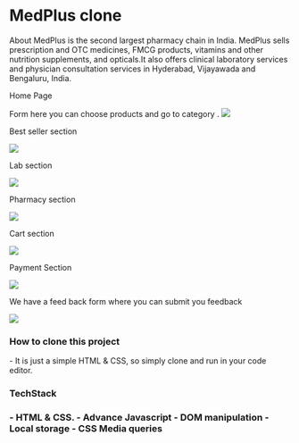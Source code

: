 # MedPlus clone
About
MedPlus is the second largest pharmacy chain in India. MedPlus sells prescription and OTC medicines, FMCG products, vitamins and other nutrition supplements, and opticals.It also offers clinical laboratory services and physician consultation services in Hyderabad, Vijayawada and Bengaluru, India.

<p>Home Page </p>
Form here you can choose products and go to category .
<img src= "https://miro.medium.com/max/700/1*dOFaCF7mpkKoKjzCT17tcQ.png" />

<p> Best seller section</p>
<img src = "https://user-images.githubusercontent.com/53556482/140514338-f1edcd05-b1f1-408e-aec8-39e1afe949d4.png" />
<!-- ![product](https://user-images.githubusercontent.com/53556482/140514338-f1edcd05-b1f1-408e-aec8-39e1afe949d4.png) -->

<p> Lab section</p>
<img src= "https://user-images.githubusercontent.com/53556482/140514867-03ae78f3-fee6-40f7-89e5-8b43f99f889c.png"/>
<!-- ![lab](https://user-images.githubusercontent.com/53556482/140514867-03ae78f3-fee6-40f7-89e5-8b43f99f889c.png) -->

<p>Pharmacy section</p>
<img src="https://user-images.githubusercontent.com/53556482/140514879-5ab13a84-54ff-47a9-90e5-43c880c8693d.png" />
<!-- ![phr](https://user-images.githubusercontent.com/53556482/140514879-5ab13a84-54ff-47a9-90e5-43c880c8693d.png) -->

<p> Cart section</p>
<img src = "https://user-images.githubusercontent.com/53556482/140514904-787dec5f-52f8-497a-843b-79f26ca6cb44.png"/>
<!-- ![cart](https://user-images.githubusercontent.com/53556482/140514904-787dec5f-52f8-497a-843b-79f26ca6cb44.png) -->

<p>Payment Section</p>
<img src="https://user-images.githubusercontent.com/53556482/140514726-c836073b-0fa5-484d-9c45-de3b447579bc.png"/>
<!-- ![pyment](https://user-images.githubusercontent.com/53556482/140514726-c836073b-0fa5-484d-9c45-de3b447579bc.png) -->

<p>We have a feed back form where you can submit you feedback</p>
<img src ="https://user-images.githubusercontent.com/53556482/140514745-0ec87b54-e46c-4e68-9761-08f0f3669438.png"/>
<!-- ![re](https://user-images.githubusercontent.com/53556482/140514745-0ec87b54-e46c-4e68-9761-08f0f3669438.png) -->

<h3>How to clone this project </h3>
- It is just a simple HTML & CSS, so simply clone and run in your code editor.

<h3>TechStack<h3>
- HTML & CSS.
- Advance Javascript
- DOM manipulation
- Local storage
- CSS Media queries

